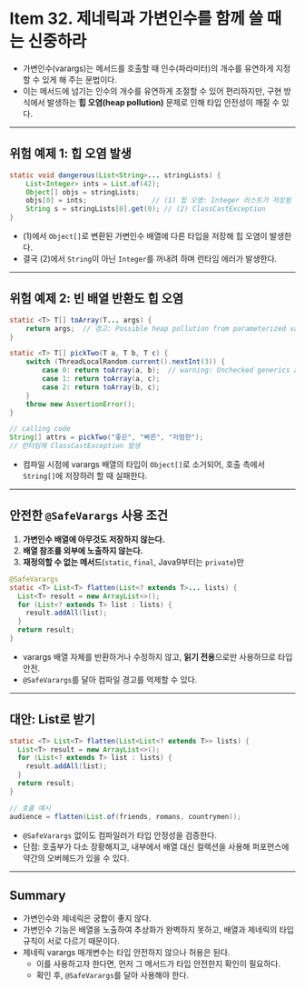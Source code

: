# Item 32. 제네릭과 가변인수를 함께 쓸 때는 신중하라
- 가변인수(varargs)는 메서드를 호출할 때 인수(파라미터)의 개수를 유연하게 지정할 수 있게 해 주는 문법이다.
- 이는 메서드에 넘기는 인수의 개수를 유연하게 조절할 수 있어 편리하지만, 구현 방식에서 발생하는 **힙 오염(heap pollution)** 문제로 인해 타입 안전성이 깨질 수 있다.

---

## 위험 예제 1: 힙 오염 발생

```java
static void dangerous(List<String>... stringLists) {
    List<Integer> ints = List.of(42);
    Object[] objs = stringLists;
    objs[0] = ints;                // (1) 힙 오염: Integer 리스트가 저장됨
    String s = stringLists[0].get(0); // (2) ClassCastException
}
```

* (1)에서 `Object[]`로 변환된 가변인수 배열에 다른 타입을 저장해 힙 오염이 발생한다.
* 결국 (2)에서 `String`이 아닌 `Integer`를 꺼내려 하며 런타임 에러가 발생한다.

---

## 위험 예제 2: 빈 배열 반환도 힙 오염

```java
static <T> T[] toArray(T... args) {
    return args;  // 경고: Possible heap pollution from parameterized vararg type
}

static <T> T[] pickTwo(T a, T b, T c) {
    switch (ThreadLocalRandom.current().nextInt(3)) {
        case 0: return toArray(a, b);  // warning: Unchecked generics array creation
        case 1: return toArray(a, c);
        case 2: return toArray(b, c);
    }
    throw new AssertionError();
}

// calling code
String[] attrs = pickTwo("좋은", "빠른", "저렴한");
// 런타임에 ClassCastException 발생
```

* 컴파일 시점에 varargs 배열의 타입이 `Object[]`로 소거되어, 호출 측에서 `String[]`에 저장하려 할 때 실패한다.

---

## 안전한 `@SafeVarargs` 사용 조건

1. **가변인수 배열에 아무것도 저장하지 않는다.**
2. **배열 참조를 외부에 노출하지 않는다.**
3. **재정의할 수 없는 메서드**(`static`, `final`, Java9부터는 `private`)만

```java
@SafeVarargs
static <T> List<T> flatten(List<? extends T>... lists) {
  List<T> result = new ArrayList<>();
  for (List<? extends T> list : lists) {
    result.addAll(list);
  }
  return result;
}
```

* varargs 배열 자체를 반환하거나 수정하지 않고, **읽기 전용**으로만 사용하므로 타입 안전.
* `@SafeVarargs`를 달아 컴파일 경고를 억제할 수 있다.

---

## 대안: List로 받기

```java
static <T> List<T> flatten(List<List<? extends T>> lists) {
  List<T> result = new ArrayList<>();
  for (List<? extends T> list : lists) {
    result.addAll(list);
  }
  return result;
}

// 호출 예시
audience = flatten(List.of(friends, romans, countrymen));
```

* `@SafeVarargs` 없이도 컴파일러가 타입 안정성을 검증한다.
* 단점: 호출부가 다소 장황해지고, 내부에서 배열 대신 컬렉션을 사용해 퍼포먼스에 약간의 오버헤드가 있을 수 있다.

---

## Summary
* 가변인수와 제네릭은 궁합이 좋지 않다.
* 가변인수 기능은 배열을 노출하여 추상화가 완벽하지 못하고, 배열과 제네릭의 타입 규칙이 서로 다르기 때문이다.
* 제네릭 varargs 매개변수는 타입 안전하지 않으나 허용은 된다.
  * 이를 사용하고자 한다면, 먼저 그 메서드가 타입 안전한지 확인이 필요하다.
  * 확인 후, `@SafeVarargs`를 달아 사용해야 한다.
